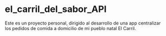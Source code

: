 # el_carril_del_sabor_API
Este es un proyecto personal, dirigido al desarrollo de una app centralizar los pedidos de comida a domicilio de mi pueblo natal El Carril.
